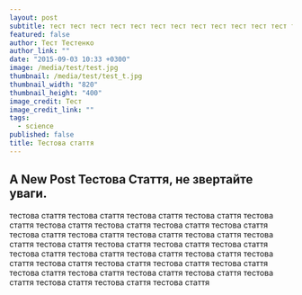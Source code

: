 ```yaml
---
layout: post
subtitle: тест тест тест тест тест тест тест тест тест тест тест тест тест тест тест тест тест тест
featured: false
author: Тест Тестенко
author_link: ""
date: "2015-09-03 10:33 +0300"
image: /media/test/test.jpg
thumbnail: /media/test/test_t.jpg
thumbnail_width: "820"
thumbnail_height: "400"
image_credit: Тест
image_credit_link: ""
tags: 
  - science
published: false
title: Тестова стаття
---
```



## A New Post Тестова Стаття, не звертайте уваги.
тестова стаття тестова стаття тестова стаття тестова стаття тестова стаття тестова стаття тестова стаття тестова стаття тестова стаття тестова стаття тестова стаття тестова стаття тестова стаття тестова стаття тестова стаття тестова стаття тестова стаття тестова стаття тестова стаття тестова стаття тестова стаття тестова стаття тестова стаття тестова стаття тестова стаття тестова стаття тестова стаття тестова стаття тестова стаття тестова стаття тестова стаття тестова стаття тестова стаття тестова стаття тестова стаття
